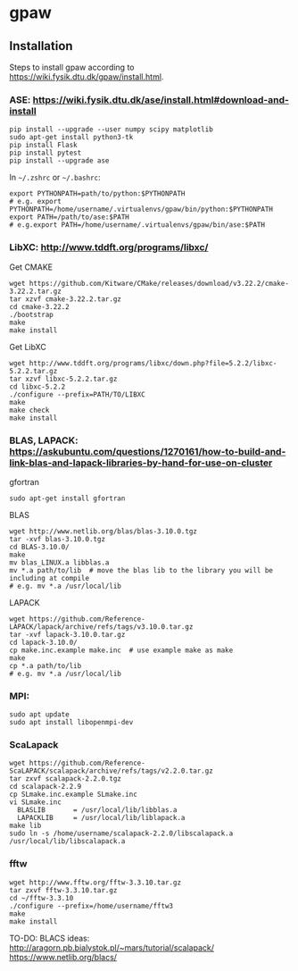 # gpaw

## Installation

Steps to install gpaw according to https://wiki.fysik.dtu.dk/gpaw/install.html.

### ASE:  https://wiki.fysik.dtu.dk/ase/install.html#download-and-install
```
pip install --upgrade --user numpy scipy matplotlib
sudo apt-get install python3-tk
pip install Flask
pip install pytest
pip install --upgrade ase
```
In `~/.zshrc` or `~/.bashrc`:
```
export PYTHONPATH=path/to/python:$PYTHONPATH     
# e.g. export PYTHONPATH=/home/username/.virtualenvs/gpaw/bin/python:$PYTHONPATH
export PATH=/path/to/ase:$PATH 
# e.g.export PATH=/home/username/.virtualenvs/gpaw/bin/ase:$PATH 
```

### LibXC: http://www.tddft.org/programs/libxc/

Get CMAKE
```
wget https://github.com/Kitware/CMake/releases/download/v3.22.2/cmake-3.22.2.tar.gz
tar xzvf cmake-3.22.2.tar.gz
cd cmake-3.22.2
./bootstrap
make
make install
```
Get LibXC
```
wget http://www.tddft.org/programs/libxc/down.php?file=5.2.2/libxc-5.2.2.tar.gz
tar xzvf libxc-5.2.2.tar.gz
cd libxc-5.2.2
./configure --prefix=PATH/TO/LIBXC
make
make check
make install
```
### BLAS, LAPACK: https://askubuntu.com/questions/1270161/how-to-build-and-link-blas-and-lapack-libraries-by-hand-for-use-on-cluster
gfortran
```
sudo apt-get install gfortran
```

BLAS
```
wget http://www.netlib.org/blas/blas-3.10.0.tgz
tar -xvf blas-3.10.0.tgz
cd BLAS-3.10.0/ 
make
mv blas_LINUX.a libblas.a
mv *.a path/to/lib  # move the blas lib to the library you will be including at compile
# e.g. mv *.a /usr/local/lib
```
LAPACK
```
wget https://github.com/Reference-LAPACK/lapack/archive/refs/tags/v3.10.0.tar.gz
tar -xvf lapack-3.10.0.tar.gz
cd lapack-3.10.0/
cp make.inc.example make.inc  # use example make as make
make
cp *.a path/to/lib
# e.g. mv *.a /usr/local/lib
```
### MPI:
```
sudo apt update
sudo apt install libopenmpi-dev
```
### ScaLapack
```
wget https://github.com/Reference-ScaLAPACK/scalapack/archive/refs/tags/v2.2.0.tar.gz
tar zxvf scalapack-2.2.0.tgz
cd scalapack-2.2.9
cp SLmake.inc.example SLmake.inc
vi SLmake.inc
  BLASLIB       = /usr/local/lib/libblas.a
  LAPACKLIB     = /usr/local/lib/liblapack.a
make lib
sudo ln -s /home/username/scalapack-2.2.0/libscalapack.a /usr/local/lib/libscalapack.a
```
### fftw
```
wget http://www.fftw.org/fftw-3.3.10.tar.gz
tar zxvf fftw-3.3.10.tar.gz
cd ~/fftw-3.3.10
./configure --prefix=/home/username/fftw3
make
make install
```
TO-DO: BLACS
ideas: http://aragorn.pb.bialystok.pl/~mars/tutorial/scalapack/ https://www.netlib.org/blacs/
